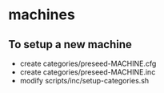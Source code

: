 # machines
## To setup a new machine
- create categories/preseed-MACHINE.cfg
- create categories/preseed-MACHINE.inc
- modify scripts/inc/setup-categories.sh

